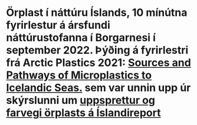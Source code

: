 # Örplast í náttúru Íslands, 10 mínútna fyrirlestur á ársfundi náttúrustofanna í Borgarnesi í september 2022. Þýðing á fyrirlestri frá Arctic Plastics 2021: [Sources and Pathways of Microplastics to Icelandic Seas.](https://harkanatta.github.io/mp-mirror/) sem var unnin upp úr skýrslunni um [uppsprettur og farvegi örplasts á Íslandireport](https://harkanatta.github.io/orplastskyrslaUAR/)